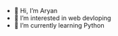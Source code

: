 - 👋 Hi, I’m Aryan
- 👀 I’m interested in web devloping
- 🌱 I’m currently learning Python


<!---
Aryans520/Aryans520 is a ✨ special ✨ repository because its `README.md` (this file) appears on your GitHub profile.
You can click the Preview link to take a look at your changes.
--->
